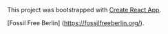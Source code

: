 This project was bootstrapped with [Create React App](https://github.com/facebookincubator/create-react-app).

[Fossil Free Berlin] (https://fossilfreeberlin.org/).

